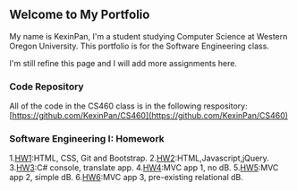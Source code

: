 ## Welcome to My Portfolio

My name is KexinPan, I'm a student studying Computer Science at Western Oregon University. This portfolio is for the Software Engineering class.

I'm still refine this page and I will add more assignments here.

### Code Repository

All of the code in the CS460 class is in the following respository:
[https://github.com/KexinPan/CS460](https://github.com/KexinPan/CS460)

### Software Engineering I: Homework

1.[HW1](CS460/HW1/):HTML, CSS, Git and Bootstrap.
2.[HW2](CS460/HW2/):HTML,Javascript,jQuery.
3.[HW3](CS460/HW3/):C# console, translate app.
4.[HW4](CS460/HW4/):MVC app 1, no dB.
5.[HW5](CS460/HW5/):MVC app 2, simple dB.
6.[HW6](CS460/HW6/):MVC app 3, pre-existing relational dB.


